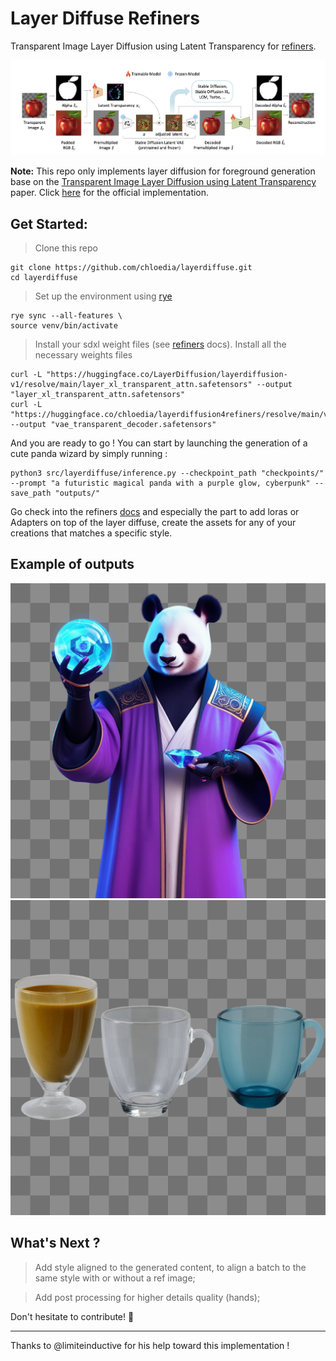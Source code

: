 # Layer Diffuse Refiners

Transparent Image Layer Diffusion using Latent Transparency for [refiners](https://github.com/finegrain-ai/refiners/tree/main).

![layerdiffuse archi](./assets/archi.png)

**Note:** This repo only implements layer diffusion for foreground generation base on the [Transparent Image Layer Diffusion using Latent Transparency](https://arxiv.org/abs/2402.17113v3) paper. Click [here](https://github.com/layerdiffusion/sd-forge-layerdiffuse) for the official implementation.

## Get Started:

> Clone this repo

```console
git clone https://github.com/chloedia/layerdiffuse.git
cd layerdiffuse
```

> Set up the environment using [rye](https://rye-up.com/)

```console
rye sync --all-features \
source venv/bin/activate
```

> Install your sdxl weight files (see [refiners](https://github.com/finegrain-ai/refiners/tree/main) docs).
> Install all the necessary weights files

```console
curl -L "https://huggingface.co/LayerDiffusion/layerdiffusion-v1/resolve/main/layer_xl_transparent_attn.safetensors" --output "layer_xl_transparent_attn.safetensors"
curl -L "https://huggingface.co/chloedia/layerdiffusion4refiners/resolve/main/vae_transparent_decoder.safetensors" --output "vae_transparent_decoder.safetensors"
```

And you are ready to go ! You can start by launching the generation of a cute panda wizard by simply running :

```console
python3 src/layerdiffuse/inference.py --checkpoint_path "checkpoints/" --prompt "a futuristic magical panda with a purple glow, cyberpunk" --save_path "outputs/"
```

Go check into the refiners [docs](https://refine.rs/guides/adapting_sdxl/#multiple-loras) and especially the part to add loras or Adapters on top of the layer diffuse, create the assets for any of your creations that matches a specific style.

## Example of outputs

![panda generation](./assets/panda.png)
![glass generation](./assets/glass.png)

## What's Next ?

> Add style aligned to the generated content, to align a batch to the same style with or without a ref image;

> Add post processing for higher details quality (hands);

Don't hesitate to contribute! 🔆

---

Thanks to @limiteinductive for his help toward this implementation !
